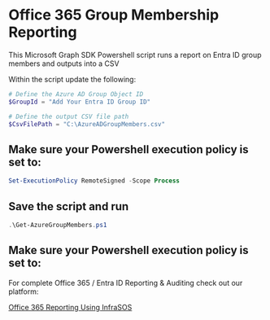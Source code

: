 # Office 365 Group Membership Reporting

This Microsoft Graph SDK Powershell script runs a report on Entra ID group members and outputs into a CSV

Within the script update the following:
```powershell
# Define the Azure AD Group Object ID
$GroupId = "Add Your Entra ID Group ID"

# Define the output CSV file path
$CsvFilePath = "C:\AzureADGroupMembers.csv"
```

## Make sure your Powershell execution policy is set to:
```powershell
Set-ExecutionPolicy RemoteSigned -Scope Process
```

## Save the script and run
```powershell
.\Get-AzureGroupMembers.ps1
```

## Make sure your Powershell execution policy is set to:

For complete Office 365 / Entra ID Reporting & Auditing check out our platform:

[Office 365 Reporting Using InfraSOS](https://infrasos.com/office-365-reporting/)


